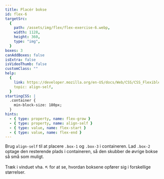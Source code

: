```yaml
---
title: Placér bokse
id: flex-6
targetSrc:
  {
    path: /assets/img/flex/flex-exercise-6.webp,
    width: 1128,
    height: 360,
    type: "img",
  }
boxes: 3
canAddBoxes: false
isExtra: false
isVideoThumb: false
customClass: ""
help:
  {
    link: https://developer.mozilla.org/en-US/docs/Web/CSS/CSS_Flexible_Box_Layout/Aligning_Items_in_a_Flex_Container#aligning_one_item_with_align-self,
    topic: align-self,
  }
startingCSS: |
  .container {
    min-block-size: 180px;
  }
hints:
  - { type: property, name: flex-grow }
  - { type: property, name: align-self }
  - { type: value, name: flex-start }
  - { type: value, name: flex-end }
---
```


<span></span>
Brug `align-self` til at placere <code class="token selector">.box-1</code> og <code class="token selector">.box-3</code> i containeren. Lad <code class="token selector">.box-2</code> optage den resterende plads i containeren, så den skubber de øvrige bokse så små som muligt.
<br>
<br>
Træk i vinduet vha. <span class="resize">↖</span> for at se, hvordan boksene opfører sig i forskellige størrelser.
